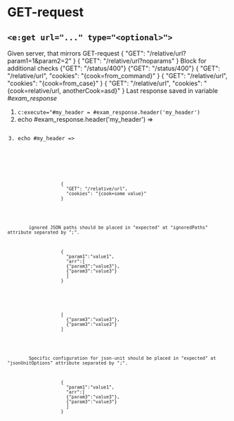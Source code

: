 # GET-request
## `<e:get url="..." type="<optional>">`

<div>
    <e:summary/>
    <e:given>
        Given server, that mirrors GET-request
    </e:given>
    <e:example name="Body check" status="ExpectedToFail" print="true">
        <e:get url="relative/url">
            <e:case desc="Request with params (happy-path)" urlParams="param1=1&amp;param2=2">
                <expected>
                    { "GET": "/relative/url?param1=1&amp;param2=2" }
                </expected>
            </e:case>
            <e:case desc="Request without params (wrong response body)">
                <expected>
                    { "GET": "/relative/url?noparams" }
                </expected>
                <e:check>
                    <span c:assertTrue="true">Block for additional checks</span>
                </e:check>
            </e:case>
        </e:get>
    </e:example>
    <e:example name="Status code check" status="ExpectedToFail" print="true">
        <e:get url="status/400">
            <e:case desc="Wrong status code">
                <expected>
                    {"GET": "/status/400"}
                </expected>
            </e:case>
        </e:get>
    </e:example>
    <e:example name="Check failed status code" print="true">
        <e:get url="status/400">
            <e:case desc="Wrong status code was expected">
                <expected statusCode="400" reasonPhrase="Bad Request">
                    {"GET": "/status/400"}
                </expected>
            </e:case>
        </e:get>
    </e:example>
    <e:example name="Cookies" print="true">
        <e:get url="relative/url" cookies="cook=from_command">
            <e:case desc="Can be set in command">
                <expected>
                    {
                      "GET": "/relative/url",
                      "cookies": "{cook=from_command}"
                    }
                </expected>
            </e:case>
            <e:case cookies="cook=from_case" desc="Can be override by case">
                <expected>
                    {
                      "GET": "/relative/url",
                      "cookies": "{cook=from_case}"
                    }
                </expected>
            </e:case>
            <e:case cookies="cook={{url}},anotherCook=asd" desc="Placeholders can be used">
                <expected>
                    {
                      "GET": "/relative/url",
                      "cookies": "{cook=relative/url, anotherCook=asd}"
                    }
                </expected>
                <e:check>
                    Last response saved in variable <var>#exam_response</var><br/>
                    <ol>
                        <li><code c:execute="#my_header = #exam_response.header('my_header')">c:execute="#my_header = #exam_response.header('my_header')</code></li>
                        <li>echo #exam_response.header('my_header') => <code c:echo="#exam_response.header('my_header')"/></li>
                        <li>echo #my_header => <code c:echo="#my_header"/></li>
                    </ol>
                </e:check>
            </e:case>
            <e:case cookies="cook={{eval &quot;#exam_response.header('my_header')&quot;}}" desc="If @FullOGNL is enabled, response fields can be accessed">
                <expected>
                    {
                      "GET": "/relative/url",
                      "cookies": "{cook=some value}"
                    }
                </expected>
            </e:case>
        </e:get>
    </e:example>
    <e:example name="Ignore json paths" print="true">
        <span>ignored JSON paths should be placed in "expected" at "ignoredPaths" attribute separated by ";". </span>
        <e:get url="ignoreJson">
            <e:case desc="JSON nodes can be ignored">
                <expected ignoredPaths="param2;arr[*].param4">
                    {
                      "param1":"value1",
                      "arr":[
                      {"param3":"value3"},
                      {"param3":"value3"}
                      ]
                    }
                </expected>
            </e:case>
        </e:get>
        <e:get url="ignoreJsonArray">
            <e:case desc="JSON nodes in array can be ignored">
                <expected ignoredPaths="[*].param4">
                    [
                      {"param3":"value3"},
                      {"param3":"value3"}
                    ]
                </expected>
            </e:case>
         </e:get>
    </e:example>  
    <e:example name="Configure json compare mode" print="true">
        <span>Specific configuration for json-unit should be placed in "expected" at "jsonUnitOptions" attribute separated by ";". </span>
        <e:get url="ignoreJson">
            <e:case desc="Extra fields can be ignored">
                <expected jsonUnitOptions="IGNORING_EXTRA_FIELDS">
                    {
                      "param1":"value1",
                      "arr":[
                      {"param3":"value3"},
                      {"param3":"value3"}
                      ]
                    }
                </expected>
            </e:case>
        </e:get>
    </e:example>
</div>
